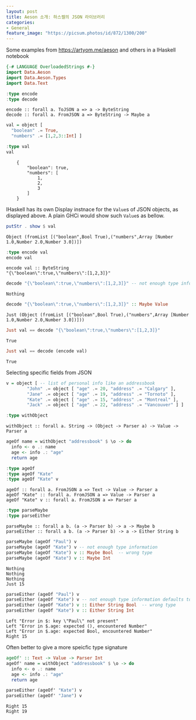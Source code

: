 ```yaml
---
layout: post
title: Aeson 소개: 하스켈의 JSON 라이브러리
categories:
- General
feature_image: "https://picsum.photos/id/872/1300/200"
---
```


Some examples from https://artyom.me/aeson and others in a IHaskell notebook


```haskell
{-# LANGUAGE OverloadedStrings #-}
import Data.Aeson
import Data.Aeson.Types
import Data.Text

:type encode
:type decode
```  
```
encode :: forall a. ToJSON a => a -> ByteString
decode :: forall a. FromJSON a => ByteString -> Maybe a
```

```haskell
val = object [
  "boolean" .= True,
  "numbers" .= [1,2,3::Int] ]
```

```haskell
:type val
val
```
```
    {
        "boolean": true,
        "numbers": [
            1,
            2,
            3
        ]
    }
```


IHaskell has its own Display instnace for the `Value`s of JSON objects, as displayed above.
A plain GHCi would show such `Value`s as bellow.


```haskell
putStr . show $ val
```
```
Object (fromList [("boolean",Bool True),("numbers",Array [Number 1.0,Number 2.0,Number 3.0])])
```

```haskell
:type encode val
encode val
```
```
encode val :: ByteString
"{\"boolean\":true,\"numbers\":[1,2,3]}"
```

```haskell
decode "{\"boolean\":true,\"numbers\":[1,2,3]}" -- not enough type information
```
```
Nothing
```


```haskell
decode "{\"boolean\":true,\"numbers\":[1,2,3]}" :: Maybe Value
```
```
Just (Object (fromList [("boolean",Bool True),("numbers",Array [Number 1.0,Number 2.0,Number 3.0])]))
```


```haskell
Just val == decode "{\"boolean\":true,\"numbers\":[1,2,3]}"
```
```
True
```


```haskell
Just val == decode (encode val)
```
```
True
```

Selecting specific fields from JSON


```haskell
v = object [ -- list of personal info like an addressbook
        "John" .= object [ "age" .= 20, "address" .= "Calgary" ],
        "Jane" .= object [ "age" .= 19, "address" .= "Tornoto" ],
        "Kate" .= object [ "age" .= 15, "address" .= "Montreal" ],
        "Jack" .= object [ "age" .= 22, "address" .= "Vancouver" ] ] 
```


```haskell
:type withObject
```
```
withObject :: forall a. String -> (Object -> Parser a) -> Value -> Parser a
```


```haskell
ageOf name = withObject "addressbook" $ \o -> do
  info <- o .: name
  age <- info .: "age"
  return age
```


```haskell
:type ageOf
:type ageOf "Kate"
:type ageOf "Kate" v
```
```
ageOf :: forall a. FromJSON a => Text -> Value -> Parser a
ageOf "Kate" :: forall a. FromJSON a => Value -> Parser a
ageOf "Kate" v :: forall a. FromJSON a => Parser a
```


```haskell
:type parseMaybe
:type parseEither
```
```
parseMaybe :: forall a b. (a -> Parser b) -> a -> Maybe b
parseEither :: forall a b. (a -> Parser b) -> a -> Either String b
```



```haskell
parseMaybe (ageOf "Paul") v
parseMaybe (ageOf "Kate") v -- not enough type information
parseMaybe (ageOf "Kate") v :: Maybe Bool  -- wrong type
parseMaybe (ageOf "Kate") v :: Maybe Int
```
```
Nothing
Nothing
Nothing
Just 15
```


```haskell
parseEither (ageOf "Paul") v
parseEither (ageOf "Kate") v -- not enough type information defaults to ()
parseEither (ageOf "Kate") v :: Either String Bool  -- wrong type
parseEither (ageOf "Kate") v :: Either String Int
```
```
Left "Error in $: key \"Paul\" not present"
Left "Error in $.age: expected (), encountered Number"
Left "Error in $.age: expected Bool, encountered Number"
Right 15
```

Often better to give a more speicfic type signature


```haskell
ageOf' :: Text -> Value -> Parser Int
ageOf' name = withObject "addressbook" $ \o -> do
  info <- o .: name
  age <- info .: "age"
  return age
```


```haskell
parseEither (ageOf' "Kate") v
parseEither (ageOf' "Jane") v
```
```
Right 15
Right 19
```
